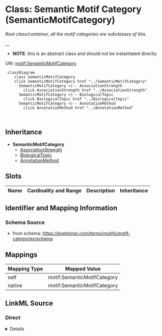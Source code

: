 

# Class: Semantic Motif Category (SemanticMotifCategory) 


_Root class/container, all the motif categories are subclasses of this._

__




* __NOTE__: this is an abstract class and should not be instantiated directly


URI: [motif:SemanticMotifCategory](https://knetminer.com/terms/motifs/motif-categories/SemanticMotifCategory)






```mermaid
 classDiagram
    class SemanticMotifCategory
    click SemanticMotifCategory href "../SemanticMotifCategory"
      SemanticMotifCategory <|-- AssociationStrength
        click AssociationStrength href "../AssociationStrength"
      SemanticMotifCategory <|-- BiologicalTopic
        click BiologicalTopic href "../BiologicalTopic"
      SemanticMotifCategory <|-- AnnotationMethod
        click AnnotationMethod href "../AnnotationMethod"
      
      
```





## Inheritance
* **SemanticMotifCategory**
    * [AssociationStrength](AssociationStrength.md)
    * [BiologicalTopic](BiologicalTopic.md)
    * [AnnotationMethod](AnnotationMethod.md)



## Slots

| Name | Cardinality and Range | Description | Inheritance |
| ---  | --- | --- | --- |









## Identifier and Mapping Information







### Schema Source


* from schema: https://knetminer.com/terms/motifs/motif-categories/schema




## Mappings

| Mapping Type | Mapped Value |
| ---  | ---  |
| self | motif:SemanticMotifCategory |
| native | motif:SemanticMotifCategory |







## LinkML Source

<!-- TODO: investigate https://stackoverflow.com/questions/37606292/how-to-create-tabbed-code-blocks-in-mkdocs-or-sphinx -->

### Direct

<details>
```yaml
name: SemanticMotifCategory
description: 'Root class/container, all the motif categories are subclasses of this.

  '
title: Semantic Motif Category
from_schema: https://knetminer.com/terms/motifs/motif-categories/schema
abstract: true

```
</details>

### Induced

<details>
```yaml
name: SemanticMotifCategory
description: 'Root class/container, all the motif categories are subclasses of this.

  '
title: Semantic Motif Category
from_schema: https://knetminer.com/terms/motifs/motif-categories/schema
abstract: true

```
</details>